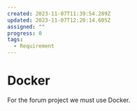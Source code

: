 ```yaml
---
created: 2023-11-07T11:39:54.289Z
updated: 2023-11-07T12:20:14.605Z
assigned: ""
progress: 0
tags:
  - Requirement
---
```


# Docker

For the forum project we must use Docker.
